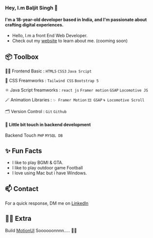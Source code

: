  ### Hey, I.m Baljit Singh 👋
 #### I'm a 18-year-old developer based in India, and I'm passionate about crafting digital experiences.

  * Hello, I.m a front End Web Developer.
  * Check out my [website](https://coderbaljit.github.io/My-Portfolio/) to learn about me. (cooming soon)

 ## 📦 Toolbox
 🧑‍💻 Frontend Basic : `HTML5` `CSS3` `Java Srcipt`<br>
 
 🎨 CSS Freamworks : `Tailwind CSS` `Bootstrap 5`<br>
 
 ⚛️ Java Script freamworks : `react js`  `Framer motion` `GSAP` `Locomotive JS` <br>

 🪄 Animation Libraries : `✨ Framer Motion` `🎞️ GSAP` `🌀 Locomotive Scroll` <br>

 🗂️ Version Control : `Git` `Github`

 #### 🧐 Little bit touch in backend development 
 Backend Touch `PHP` `MYSQL DB` 

 ## ✨ Fun Facts
   * I like to play BGMI & GTA.
   * I like to play outdoor game Football
   * I love using Mac but i have Windows.

## 📫 Contact
For a quick response, DM me on [Linkedln](https://www.linkedin.com/in/baljitsingh2005)  

## 👨‍💻 Extra 
Build [MotionUI](https://motionui.in) Soooooonnnn..... 👨‍💻

